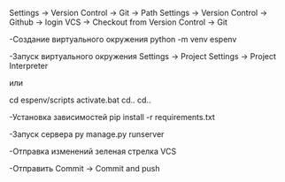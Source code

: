 Settings -> Version Control -> Git -> Path
Settings -> Version Control -> Github -> login
VCS -> Checkout from Version Control -> Git

-Создание виртуального окружения
python -m venv espenv

-Запуск виртуального окружения
Settings -> Project Settings -> Project Interpreter

или

cd espenv/scripts
activate.bat
cd..
cd..

-Установка зависимостей
pip install -r requirements.txt

-Запуск сервера
py manage.py runserver

-Отправка изменений
зеленая стрелка VCS

-Отправить
Commit -> Commit and push
